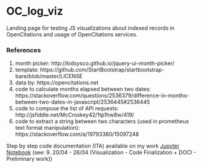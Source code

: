 # OC_log_viz
Landing page for testing JS visualizations about indexed records in OpenCitations and usage of OpenCitations services.

### References
<ol>
<li>month picker: http://kidsysco.github.io/jquery-ui-month-picker/</li>
<li>template: https://github.com/StartBootstrap/startbootstrap-bare/blob/master/LICENSE</li>
<li>data by: https://opencitations.net</li>
<li>code to calculate months elapsed between two dates: https://stackoverflow.com/questions/2536379/difference-in-months-between-two-dates-in-javascript/2536445#2536445</li>
<li>code to compose the list of API requests: http://jsfiddle.net/McCroskey42/1tp1hw8w/419/</li>
<li>code to extract a string between two characters (used in prometheus text format manipulation): https://stackoverflow.com/a/19793380/15097248 </li>
</ol>
Step by step code documentation (ITA) available on my work <a href="https://github.com/ariannamorettj/OC_Notebook/blob/main/OC_AM_notebook.ipynb">Jupyter Notebook</a> (see: 9. 20/04 - 26/04 (Visualization - Code Finalization + DOCI - Preliminary work))